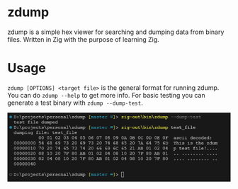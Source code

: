 # zdump

zdump is a simple hex viewer for searching and dumping data from binary files. Written in Zig with the purpose of learning Zig.

# Usage

`zdump [OPTIONS] <target file>` is the general format for running zdump. You can do `zdump --help` to get more info. For basic testing you can generate a test binary with `zdump --dump-test`.

![demo_screen](assets/demo.PNG)